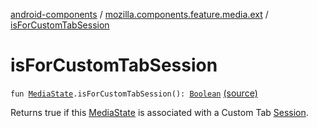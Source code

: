 [android-components](../index.md) / [mozilla.components.feature.media.ext](index.md) / [isForCustomTabSession](./is-for-custom-tab-session.md)

# isForCustomTabSession

`fun `[`MediaState`](../mozilla.components.feature.media.state/-media-state/index.md)`.isForCustomTabSession(): `[`Boolean`](https://kotlinlang.org/api/latest/jvm/stdlib/kotlin/-boolean/index.html) [(source)](https://github.com/mozilla-mobile/android-components/blob/master/components/feature/media/src/main/java/mozilla/components/feature/media/ext/MediaState.kt#L42)

Returns true if this [MediaState](../mozilla.components.feature.media.state/-media-state/index.md) is associated with a Custom Tab [Session](../mozilla.components.browser.session/-session/index.md).

